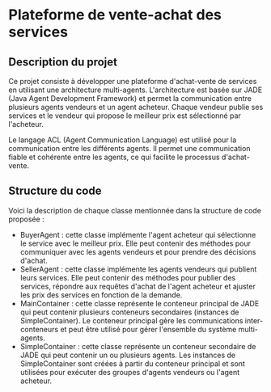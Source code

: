 
# Plateforme de vente-achat des services
## Description du projet
Ce projet consiste à développer une plateforme d'achat-vente de services en utilisant une architecture multi-agents. L'architecture est basée sur JADE (Java Agent Development Framework) et permet la communication entre plusieurs agents vendeurs et un agent acheteur. Chaque vendeur publie ses services et le vendeur qui propose le meilleur prix est sélectionné par l'acheteur.

Le langage ACL (Agent Communication Language) est utilisé pour la communication entre les différents agents. Il permet une communication fiable et cohérente entre les agents, ce qui facilite le processus d'achat-vente.


## Structure du code
Voici la description de chaque classe mentionnée dans la structure de code proposée :
- BuyerAgent : cette classe implémente l'agent acheteur qui sélectionne le service avec le meilleur prix. Elle peut contenir des méthodes pour communiquer avec les agents vendeurs et pour prendre des décisions d'achat.
- SellerAgent : cette classe implémente les agents vendeurs qui publient leurs services. Elle peut contenir des méthodes pour publier des services, répondre aux requêtes d'achat de l'agent acheteur et ajuster les prix des services en fonction de la demande.
- MainContainer : cette classe représente le conteneur principal de JADE qui peut contenir plusieurs conteneurs secondaires (instances de SimpleContainer). Le conteneur principal gère les communications inter-conteneurs et peut être utilisé pour gérer l'ensemble du système multi-agents.
- SimpleContainer : cette classe représente un conteneur secondaire de JADE qui peut contenir un ou plusieurs agents. Les instances de SimpleContainer sont créées à partir du conteneur principal et sont utilisées pour exécuter des groupes d'agents vendeurs ou l'agent acheteur.

